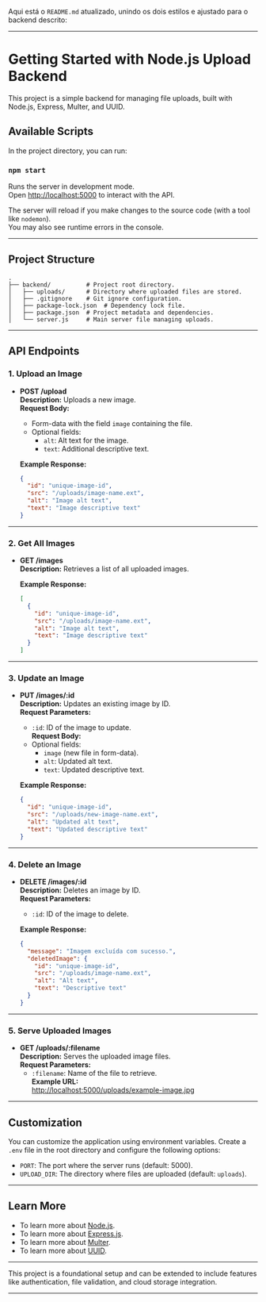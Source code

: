 Aqui está o `README.md` atualizado, unindo os dois estilos e ajustado para o backend descrito:

---

# Getting Started with Node.js Upload Backend

This project is a simple backend for managing file uploads, built with Node.js, Express, Multer, and UUID.

## Available Scripts

In the project directory, you can run:

### `npm start`

Runs the server in development mode.\
Open [http://localhost:5000](http://localhost:5000) to interact with the API.

The server will reload if you make changes to the source code (with a tool like `nodemon`).\
You may also see runtime errors in the console.

---

## Project Structure

```plaintext
.
├── backend/          # Project root directory.
│   ├── uploads/      # Directory where uploaded files are stored.
│   ├── .gitignore    # Git ignore configuration.
│   ├── package-lock.json  # Dependency lock file.
│   ├── package.json  # Project metadata and dependencies.
│   └── server.js     # Main server file managing uploads.
```

---

## API Endpoints

### **1. Upload an Image**
- **POST /upload**  
  **Description:** Uploads a new image.  
  **Request Body:**  
  - Form-data with the field `image` containing the file.  
  - Optional fields:  
    - `alt`: Alt text for the image.  
    - `text`: Additional descriptive text.

  **Example Response:**
  ```json
  {
    "id": "unique-image-id",
    "src": "/uploads/image-name.ext",
    "alt": "Image alt text",
    "text": "Image descriptive text"
  }
  ```

---

### **2. Get All Images**
- **GET /images**  
  **Description:** Retrieves a list of all uploaded images.

  **Example Response:**
  ```json
  [
    {
      "id": "unique-image-id",
      "src": "/uploads/image-name.ext",
      "alt": "Image alt text",
      "text": "Image descriptive text"
    }
  ]
  ```

---

### **3. Update an Image**
- **PUT /images/:id**  
  **Description:** Updates an existing image by ID.  
  **Request Parameters:**  
  - `:id`: ID of the image to update.  
  **Request Body:**  
  - Optional fields:  
    - `image` (new file in form-data).  
    - `alt`: Updated alt text.  
    - `text`: Updated descriptive text.

  **Example Response:**
  ```json
  {
    "id": "unique-image-id",
    "src": "/uploads/new-image-name.ext",
    "alt": "Updated alt text",
    "text": "Updated descriptive text"
  }
  ```

---

### **4. Delete an Image**
- **DELETE /images/:id**  
  **Description:** Deletes an image by ID.  
  **Request Parameters:**  
  - `:id`: ID of the image to delete.

  **Example Response:**
  ```json
  {
    "message": "Imagem excluída com sucesso.",
    "deletedImage": {
      "id": "unique-image-id",
      "src": "/uploads/image-name.ext",
      "alt": "Alt text",
      "text": "Descriptive text"
    }
  }
  ```

---

### **5. Serve Uploaded Images**
- **GET /uploads/:filename**  
  **Description:** Serves the uploaded image files.  
  **Request Parameters:**  
  - `:filename`: Name of the file to retrieve.  
  **Example URL:**  
  [http://localhost:5000/uploads/example-image.jpg](http://localhost:5000/uploads/example-image.jpg)

---

## Customization

You can customize the application using environment variables. Create a `.env` file in the root directory and configure the following options:

- `PORT`: The port where the server runs (default: 5000).  
- `UPLOAD_DIR`: The directory where files are uploaded (default: `uploads`).

---

## Learn More

- To learn more about [Node.js](https://nodejs.org/).
- To learn more about [Express.js](https://expressjs.com/).
- To learn more about [Multer](https://github.com/expressjs/multer).
- To learn more about [UUID](https://github.com/uuidjs/uuid).

---

This project is a foundational setup and can be extended to include features like authentication, file validation, and cloud storage integration.

---